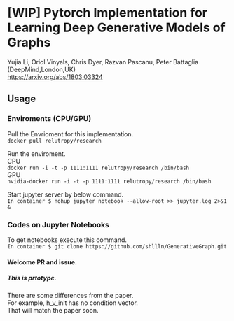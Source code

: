 # [WIP] Pytorch Implementation for Learning Deep Generative Models of Graphs
Yujia Li, Oriol Vinyals, Chris Dyer, Razvan Pascanu, Peter Battaglia (DeepMind,London,UK)    
https://arxiv.org/abs/1803.03324  

## Usage

### Enviroments (CPU/GPU)

Pull the Envrioment for this implementation.  
`docker pull relutropy/research`  

Run the enviroment.  
CPU  
`docker run -i -t -p 1111:1111 relutropy/research /bin/bash`  
GPU  
`nvidia-docker run -i -t -p 1111:1111 relutropy/research /bin/bash`  

Start jupyter server by below command.  
`In container $ nohup jupyter notebook --allow-root >> jupyter.log 2>&1 &`  

### Codes on Jupyter Notebooks
To get notebooks execute this command.  
`In container $ git clone https://github.com/shllln/GenerativeGraph.git`  


#### Welcome PR and issue.
##### This is prtotype.  
There are some differences from the paper.  
For example, h_v_init has no condition vector.  
That will match the paper soon.  

